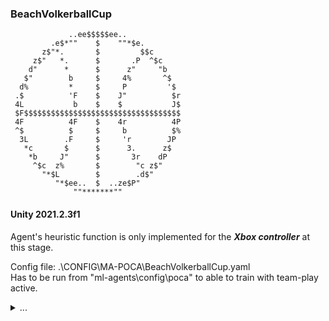 ### BeachVolkerballCup

```
             ..ee$$$$$ee..
         .e$*""    $    ""*$e.
       z$"*.       $         $$c
     z$"   *.      $       .P  ^$c
    d"      *      $      z"     "b
   $"        b     $     4%       ^$
  d%         *     $     P         '$
 .$          'F    $    J"          $r
 4L           b    $    $           J$
 $F$$$$$$$$$$$$$$$$$$$$$$$$$$$$$$$$$$$
 4F          4F    $    4r          4P
 ^$          $     $     b          $%
  3L        .F     $     'r        JP
   *c       $      $      3.      z$
    *b     J"      $       3r    dP
     ^$c  z%       $        "c z$"
       "*$L        $        .d$"
          "*$ee..  $  ..ze$P"
              ""*******""
```
#### Unity 2021.2.3f1

Agent's heuristic function is only implemented for the ***Xbox controller*** at this stage.

Config file: .\CONFIG\MA-POCA\BeachVolkerballCup.yaml  
Has to be run from "ml-agents\config\poca\" to able to train with team-play active.

<details><summary>...</summary>
<p>

</p>
</details>
